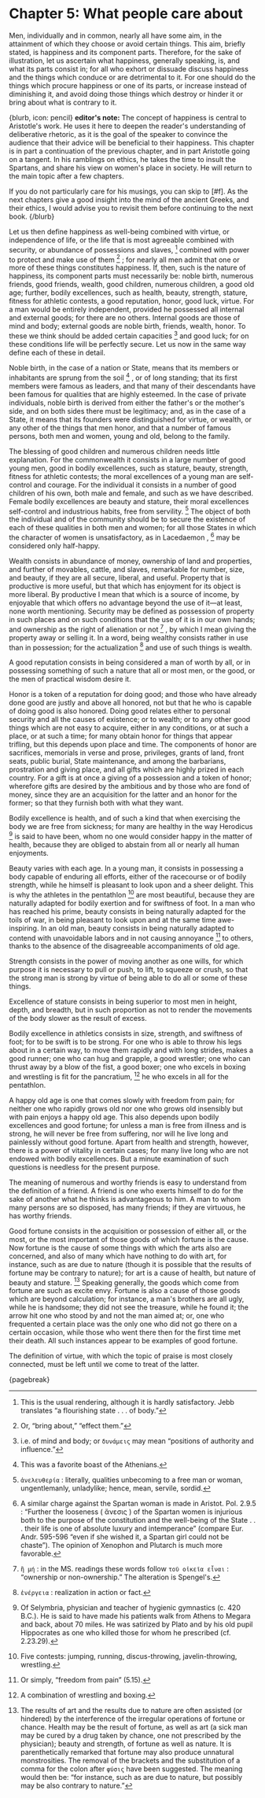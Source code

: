 # Chapter 5: What people care about

Men, individually and in common, nearly all have some aim, in the attainment of which they choose or avoid certain things. This aim, briefly stated,
is happiness and its component parts. Therefore, for the sake of illustration, let us ascertain what happiness, generally speaking, is, and what its
parts consist in; for all who exhort or dissuade discuss happiness and the things which conduce or are detrimental to it. For one should do the
things which procure happiness or one of its parts, or increase instead of diminishing it, and avoid doing those things which destroy or hinder it
or bring about what is contrary to it.

{blurb, icon: pencil}
**editor's note:** The concept of happiness is central to Aristotle's work. He uses it here to deepen the reader's understanding of deliberative 
rhetoric, as it is the goal of the speaker to convince the audience that their advice will be beneficial to their happiness.
This chapter is in part a continuation of the previous chapter, and in part Aristotle going on a tangent. In his ramblings on ethics, he takes the 
time to insult the Spartans, and share his view on women's place in society. He will return to the main topic after a few chapters. 

If you do not particularly care for his musings, you can skip to [#f].
As the next chapters give a good insight into the mind of the ancient Greeks, and their ethics, I would advise you to revisit them before 
continuing to the next book. 
{/blurb}

Let us then define happiness as well-being combined with virtue, or independence of life, or the life that is most agreeable combined with security,
or abundance of possessions and slaves, [^^4_1] combined with power to protect and make use of them [^^4_2] ; for nearly all men admit that one or
more of these things constitutes happiness. If, then, such is the nature of happiness, its component parts must necessarily be: noble birth,
numerous friends, good friends, wealth, good children, numerous children, a good old age; further, bodily excellences, such as health, beauty,
strength, stature, fitness for athletic contests, a good reputation, honor, good luck, virtue. For a man would be entirely independent, provided he
possessed all internal and external goods; for there are no others. Internal goods are those of mind and body; external goods are noble birth,
friends, wealth, honor. To these we think should be added certain capacities [^^4_3] and good luck; for on these conditions life will be perfectly
secure. Let us now in the same way define each of these in detail.

Noble birth, in the case of a nation or State, means that its members or inhabitants are sprung from the soil [^^4_4] , or of long standing; that
its first members were famous as leaders, and that many of their descendants have been famous for qualities that are highly esteemed. In the case of
private individuals, noble birth is derived from either the father's or the mother's side, and on both sides there must be legitimacy; and, as in
the case of a State, it means that its founders were distinguished for virtue, or wealth, or any other of the things that men honor, and that a
number of famous persons, both men and women, young and old, belong to the family.

The blessing of good children and numerous children needs little explanation. For the commonwealth it consists in a large number of good young men,
good in bodily excellences, such as stature, beauty, strength, fitness for athletic contests; the moral excellences of a young man are self-control
and courage. For the individual it consists in a number of good children of his own, both male and female, and such as we have described. Female
bodily excellences are beauty and stature, their moral excellences self-control and industrious habits, free from servility. [^^4_5] The object of
both the individual and of the community should be to secure the existence of each of these qualities in both men and women; for all those States in
which the character of women is unsatisfactory, as in Lacedaemon , [^^4_6] may be considered only half-happy.

Wealth consists in abundance of money, ownership of land and properties, and further of movables, cattle, and slaves, remarkable for number, size,
and beauty, if they are all secure, liberal, and useful. Property that is productive is more useful, but that which has enjoyment for its object is
more liberal. By productive I mean that which is a source of income, by enjoyable that which offers no advantage beyond the use of it—at least, none
worth mentioning. Security may be defined as possession of property in such places and on such conditions that the use of it is in our own hands;
and ownership as the right of alienation or not [^^4_7] , by which I mean giving the property away or selling it. In a word, being wealthy consists
rather in use than in possession; for the actualization [^^4_8] and use of such things is wealth.

A good reputation consists in being considered a man of worth by all, or in possessing something of such a nature that all or most men, or the good,
or the men of practical wisdom desire it.

Honor is a token of a reputation for doing good; and those who have already done good are justly and above all honored, not but that he who is
capable of doing good is also honored. Doing good relates either to personal security and all the causes of existence; or to wealth; or to any other
good things which are not easy to acquire, either in any conditions, or at such a place, or at such a time; for many obtain honor for things that
appear trifling, but this depends upon place and time. The components of honor are sacrifices, memorials in verse and prose, privileges, grants of
land, front seats, public burial, State maintenance, and among the barbarians, prostration and giving place, and all gifts which are highly prized
in each country. For a gift is at once a giving of a possession and a token of honor; wherefore gifts are desired by the ambitious and by those who
are fond of money, since they are an acquisition for the latter and an honor for the former; so that they furnish both with what they want.

Bodily excellence is health, and of such a kind that when exercising the body we are free from sickness; for many are healthy in the way
Herodicus [^^4_9] is said to have been, whom no one would consider happy in the matter of health, because they are obliged to abstain from all or
nearly all human enjoyments.

Beauty varies with each age. In a young man, it consists in possessing a body capable of enduring all efforts, either of the racecourse or of bodily
strength, while he himself is pleasant to look upon and a sheer delight. This is why the athletes in the pentathlon [^^4_10] are most beautiful,
because they are naturally adapted for bodily exertion and for swiftness of foot. In a man who has reached his prime, beauty consists in being
naturally adapted for the toils of war, in being pleasant to look upon and at the same time awe-inspiring. In an old man, beauty consists in being
naturally adapted to contend with unavoidable labors and in not causing annoyance [^^4_11] to others, thanks to the absence of the disagreeable
accompaniments of old age.

Strength consists in the power of moving another as one wills, for which purpose it is necessary to pull or push, to lift, to squeeze or crush, so
that the strong man is strong by virtue of being able to do all or some of these things.

Excellence of stature consists in being superior to most men in height, depth, and breadth, but in such proportion as not to render the movements of
the body slower as the result of excess.

Bodily excellence in athletics consists in size, strength, and swiftness of foot; for to be swift is to be strong. For one who is able to throw his
legs about in a certain way, to move them rapidly and with long strides, makes a good runner; one who can hug and grapple, a good wrestler; one who
can thrust away by a blow of the fist, a good boxer; one who excels in boxing and wrestling is fit for the pancratium, [^^4_12] he who excels in all
for the pentathlon.

A happy old age is one that comes slowly with freedom from pain; for neither one who rapidly grows old nor one who grows old insensibly but with
pain enjoys a happy old age. This also depends upon bodily excellences and good fortune; for unless a man is free from illness and is strong, he
will never be free from suffering, nor will he live long and painlessly without good fortune. Apart from health and strength, however, there is a
power of vitality in certain cases; for many live long who are not endowed with bodily excellences. But a minute examination of such questions is
needless for the present purpose.

The meaning of numerous and worthy friends is easy to understand from the definition of a friend. A friend is one who exerts himself to do for the
sake of another what he thinks is advantageous to him. A man to whom many persons are so disposed, has many friends; if they are virtuous, he has
worthy friends.

Good fortune consists in the acquisition or possession of either all, or the most, or the most important of those goods of which fortune is the
cause. Now fortune is the cause of some things with which the arts also are concerned, and also of many which have nothing to do with art, for
instance, such as are due to nature (though it is possible that the results of fortune may be contrary to nature); for art is a cause of health, but
nature of beauty and stature. [^^4_13] Speaking generally, the goods which come from fortune are such as excite envy. Fortune is also a cause of
those goods which are beyond calculation; for instance, a man's brothers are all ugly, while he is handsome; they did not see the treasure, while he
found it; the arrow hit one who stood by and not the man aimed at; or, one who frequented a certain place was the only one who did not go there on a
certain occasion, while those who went there then for the first time met their death. All such instances appear to be examples of good fortune.

The definition of virtue, with which the topic of praise is most closely connected, must be left until we come to treat of the latter.

{pagebreak}

[^^4_1]: This is the usual rendering, although it is hardly satisfactory. Jebb translates “a flourishing state . . . of body.”

[^^4_2]: Or, “bring about,” “effect them.”

[^^4_3]: i.e. of mind and body; or `δυνάμεις` may mean “positions of authority and influence.”

[^^4_4]: This was a favorite boast of the Athenians.

[^^4_5]: `ἀνελευθερία` : literally, qualities unbecoming to a free man or woman, ungentlemanly, unladylike; hence, mean, servile, sordid.

[^^4_6]: A similar charge against the Spartan woman is made in Aristot. Pol. 2.9.5 : “Further the looseness ( ἄνεσις ) of the Spartan women is
injurious both to the purpose of the constitution and the well-being of the State . . . their life
is one of absolute luxury and intemperance” (compare Eur. Andr. 595-596 “even if she wished it, a Spartan girl could not be chaste”). The opinion of
Xenophon and Plutarch is much more favorable.

[^^4_7]: `ἢ μή` : in the MS. readings these words follow `τοῦ οἰκεῖα εἶναι` : “ownership or non-ownership.” The alteration is Spengel's.

[^^4_8]: `ἐνέργεια` : realization in action or fact.

[^^4_9]: Of Selymbria, physician and teacher of hygienic gymnastics (c. 420 B.C.). He is said to have made his patients walk from Athens to
Megara and back, about 70 miles. He was satirized by Plato and by his old pupil Hippocrates as one who killed those for whom he prescribed (cf.
2.23.29).

[^^4_10]: Five contests: jumping, running, discus-throwing, javelin-throwing, wrestling.

[^^4_11]: Or simply, “freedom from pain” (5.15).

[^^4_12]: A combination of wrestling and boxing.

[^^4_13]: The results of art and the results due to nature are often assisted (or hindered) by the interference of the irregular operations of
fortune or chance. Health may be the result of fortune, as well as art (a sick man may be cured by a drug taken by chance, one not prescribed by the physician); beauty and strength, of fortune as well as nature. It
is parenthetically remarked that fortune may also produce unnatural monstrosities. The removal of the brackets and the substitution of a comma for
the colon after `φύσις` have been suggested. The meaning would then be: “for instance, such as are due to nature, but possibly may be also contrary
to nature.” 

